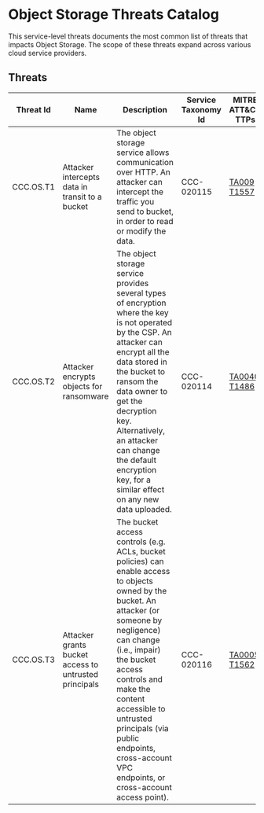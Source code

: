 # Object Storage Threats Catalog

This service-level threats documents the most common list of threats that impacts Object Storage. The scope of these threats expand across various cloud service providers.

## Threats

| Threat Id | Name                                                  | Description                                                                                                                                                                                                                                                                                                                                       | Service Taxonomy Id | MITRE ATT&CK TTPs                                                                                      |
| --------- | ----------------------------------------------------- | ------------------------------------------------------------------------------------------------------------------------------------------------------------------------------------------------------------------------------------------------------------------------------------------------------------------------------------------------- | ------------------- | ------------------------------------------------------------------------------------------------------ |
| CCC.OS.T1 | Attacker intercepts data in transit to a bucket       | The object storage service allows communication over HTTP. An attacker can intercept the traffic you send to bucket, in order to read or modify the data.                                                                                                                                                                                         | CCC-020115          | [TA009](https://attack.mitre.org/tactics/TA0009/) [T1557](https://attack.mitre.org/techniques/T1557/)  |
| CCC.OS.T2 | Attacker encrypts objects for ransomware              | The object storage service provides several types of encryption where the key is not operated by the CSP. An attacker can encrypt all the data stored in the bucket to ransom the data owner to get the decryption key. Alternatively, an attacker can change the default encryption key, for a similar effect on any new data uploaded.          | CCC-020114          | [TA0040](https://attack.mitre.org/tactics/TA0040/) [T1486](https://attack.mitre.org/techniques/T1486/) |
| CCC.OS.T3 | Attacker grants bucket access to untrusted principals | The bucket access controls (e.g. ACLs, bucket policies) can enable access to objects owned by the bucket. An attacker (or someone by negligence) can change (i.e., impair) the bucket access controls and make the content accessible to untrusted principals (via public endpoints, cross-account VPC endpoints, or cross-account access point). | CCC-020116          | [TA0005](https://attack.mitre.org/tactics/TA0005/) [T1562](https://attack.mitre.org/techniques/T1562/) |
